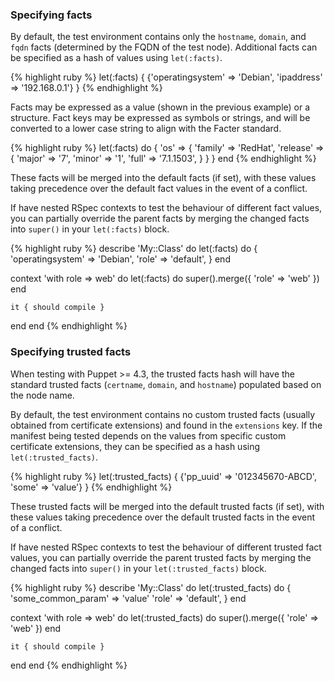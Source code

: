 ### Specifying facts

By default, the test environment contains only the `hostname`, `domain`, and
`fqdn` facts (determined by the FQDN of the test node). Additional facts can be
specified as a hash of values using `let(:facts)`.

{% highlight ruby %}
let(:facts) { {'operatingsystem' => 'Debian', 'ipaddress' => '192.168.0.1'} }
{% endhighlight %}

Facts may be expressed as a value (shown in the previous example) or
a structure. Fact keys may be expressed as symbols or strings, and will be
converted to a lower case string to align with the Facter standard.

{% highlight ruby %}
let(:facts) do
  {
    'os' => {
      'family'  => 'RedHat',
      'release' => {
        'major' => '7',
        'minor' => '1',
        'full'  => '7.1.1503',
      }
    }
  }
end
{% endhighlight %}

These facts will be merged into the default facts (if set), with these values
taking precedence over the default fact values in the event of a conflict.

If have nested RSpec contexts to test the behaviour of different fact
values, you can partially override the parent facts by merging the changed
facts into `super()` in your `let(:facts)` block.

{% highlight ruby %}
describe 'My::Class' do
  let(:facts) do
    {
      'operatingsystem' => 'Debian',
      'role'            => 'default',
    }
  end

  context 'with role => web' do
    let(:facts) do
      super().merge({ 'role' => 'web' })
    end

    it { should compile }
  end
end
{% endhighlight %}

### Specifying trusted facts

When testing with Puppet >= 4.3, the trusted facts hash will have the standard
trusted facts (`certname`, `domain`, and `hostname`) populated based on the
node name.

By default, the test environment contains no custom trusted facts (usually
obtained from certificate extensions) and found in the `extensions` key. If the
manifest being tested depends on the values from specific custom certificate
extensions, they can be specified as a hash using `let(:trusted_facts)`.

{% highlight ruby %}
let(:trusted_facts) { {'pp_uuid' => '012345670-ABCD', 'some' => 'value'} }
{% endhighlight %}

These trusted facts will be merged into the default trusted facts (if set),
with these values taking precedence over the default trusted facts in the event
of a conflict.

If have nested RSpec contexts to test the behaviour of different trusted fact
values, you can partially override the parent trusted facts by merging the
changed facts into `super()` in your `let(:trusted_facts)` block.

{% highlight ruby %}
describe 'My::Class' do
  let(:trusted_facts) do
    {
      'some_common_param' => 'value'
      'role'              => 'default',
    }
  end

  context 'with role => web' do
    let(:trusted_facts) do
      super().merge({ 'role' => 'web' })
    end

    it { should compile }
  end
end
{% endhighlight %}
